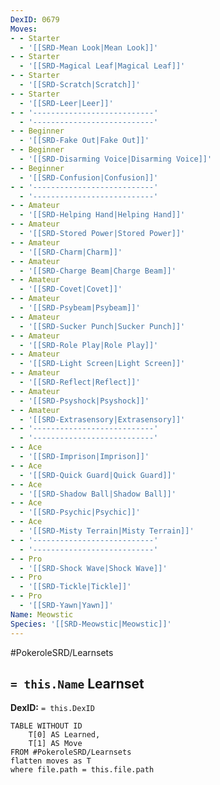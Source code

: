 ```yaml
---
DexID: 0679
Moves:
- - Starter
  - '[[SRD-Mean Look|Mean Look]]'
- - Starter
  - '[[SRD-Magical Leaf|Magical Leaf]]'
- - Starter
  - '[[SRD-Scratch|Scratch]]'
- - Starter
  - '[[SRD-Leer|Leer]]'
- - '---------------------------'
  - '---------------------------'
- - Beginner
  - '[[SRD-Fake Out|Fake Out]]'
- - Beginner
  - '[[SRD-Disarming Voice|Disarming Voice]]'
- - Beginner
  - '[[SRD-Confusion|Confusion]]'
- - '---------------------------'
  - '---------------------------'
- - Amateur
  - '[[SRD-Helping Hand|Helping Hand]]'
- - Amateur
  - '[[SRD-Stored Power|Stored Power]]'
- - Amateur
  - '[[SRD-Charm|Charm]]'
- - Amateur
  - '[[SRD-Charge Beam|Charge Beam]]'
- - Amateur
  - '[[SRD-Covet|Covet]]'
- - Amateur
  - '[[SRD-Psybeam|Psybeam]]'
- - Amateur
  - '[[SRD-Sucker Punch|Sucker Punch]]'
- - Amateur
  - '[[SRD-Role Play|Role Play]]'
- - Amateur
  - '[[SRD-Light Screen|Light Screen]]'
- - Amateur
  - '[[SRD-Reflect|Reflect]]'
- - Amateur
  - '[[SRD-Psyshock|Psyshock]]'
- - Amateur
  - '[[SRD-Extrasensory|Extrasensory]]'
- - '---------------------------'
  - '---------------------------'
- - Ace
  - '[[SRD-Imprison|Imprison]]'
- - Ace
  - '[[SRD-Quick Guard|Quick Guard]]'
- - Ace
  - '[[SRD-Shadow Ball|Shadow Ball]]'
- - Ace
  - '[[SRD-Psychic|Psychic]]'
- - Ace
  - '[[SRD-Misty Terrain|Misty Terrain]]'
- - '---------------------------'
  - '---------------------------'
- - Pro
  - '[[SRD-Shock Wave|Shock Wave]]'
- - Pro
  - '[[SRD-Tickle|Tickle]]'
- - Pro
  - '[[SRD-Yawn|Yawn]]'
Name: Meowstic
Species: '[[SRD-Meowstic|Meowstic]]'
---
```


#PokeroleSRD/Learnsets

## `= this.Name` Learnset

**DexID:** `= this.DexID`

```dataview
TABLE WITHOUT ID
    T[0] AS Learned,
    T[1] AS Move
FROM #PokeroleSRD/Learnsets
flatten moves as T
where file.path = this.file.path
```
